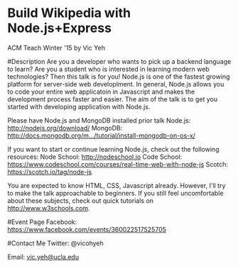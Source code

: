# Build Wikipedia with Node.js+Express
ACM Teach Winter '15 by Vic Yeh

#Description
Are you a developer who wants to pick up a backend language to learn? Are you a student who is interested in learning modern web technologies? Then this talk is for you! Node.js is one of the fastest growing platform for server-side web developlment. In general, Node.js allows you to code your entire web applicatoin in Javascript and makes the development process faster and easier. The aim of the talk is to get you started with developing application with Node.js. 

Please have Node.js and MongoDB installed prior talk
Node.js: http://nodejs.org/download/
MongoDB: http://docs.mongodb.org/m…/tutorial/install-mongodb-on-os-x/

If you want to start or continue learning Node.js, check out the following resources:
Node School: http://nodeschool.io
Code School: https://www.codeschool.com/courses/real-time-web-with-node-js
Scotch: https://scotch.io/tag/node-js

You are expected to know HTML, CSS, Javascript already. However, I'll try to make the talk approachable to beginners. If you still feel uncomfortable about these subjects, check out quick tutorials on http://www.w3schools.com.

#Event Page
Facebook: https://www.facebook.com/events/360022517525705

#Contact Me
Twitter: @vicohyeh

Email: vic.yeh@ucla.edu